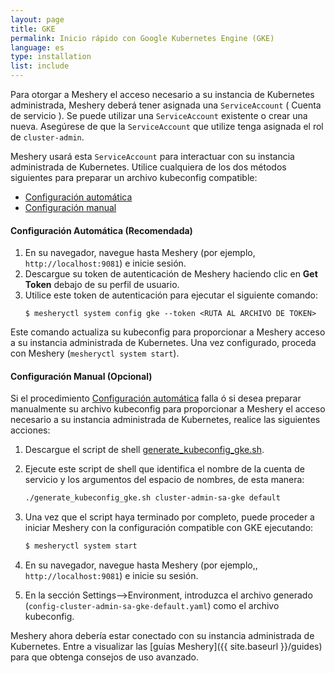 ```yaml
---
layout: page
title: GKE
permalink: Inicio rápido con Google Kubernetes Engine (GKE)
language: es
type: installation
list: include
---
```


Para otorgar a Meshery el acceso necesario a su instancia de Kubernetes administrada,
Meshery deberá tener asignada una `ServiceAccount` ( Cuenta de servicio ). Se puede utilizar una `ServiceAccount` existente o crear una nueva. Asegúrese de que la `ServiceAccount` que utilize tenga asignada el rol de `cluster-admin`.

Meshery usará esta `ServiceAccount` para interactuar con su instancia administrada de Kubernetes. Utilice cualquiera de los dos métodos siguientes para preparar un archivo kubeconfig compatible:

- [Configuración automática](#configuración-automática-recomendada)
- [Configuración manual](#configuración-manual-opcional)

#### **Configuración Automática** (Recomendada)

1. En su navegador, navegue hasta Meshery (por ejemplo, `http://localhost:9081`) e inicie sesión.
1. Descargue su token de autenticación de Meshery haciendo clic en **Get Token** debajo de su perfil de usuario.
1. Utilice este token de autenticación para ejecutar el siguiente comando:
   ```
   $ mesheryctl system config gke --token <RUTA AL ARCHIVO DE TOKEN>
   ```

Este comando actualiza su kubeconfig para proporcionar a Meshery acceso a su instancia administrada de Kubernetes.
Una vez configurado, proceda con Meshery (`mesheryctl system start`).

#### **Configuración Manual** (Opcional)

Si el procedimiento [Configuración automática](#configuración-automática-recomendada) falla ó si desea preparar manualmente su archivo kubeconfig para proporcionar a Meshery el acceso necesario a su instancia administrada de Kubernetes, realice las siguientes acciones:

1. Descargue el script de shell [generate_kubeconfig_gke.sh](./generate_kubeconfig_gke.sh).
1. Ejecute este script de shell que identifica el nombre de la cuenta de servicio y los argumentos del espacio de nombres, de esta manera:

   ```sh
   ./generate_kubeconfig_gke.sh cluster-admin-sa-gke default
   ```

1. Una vez que el script haya terminado por completo, puede proceder a iniciar Meshery con la configuración compatible con GKE ejecutando:

   ```sh
   $ mesheryctl system start
   ```

1. En su navegador, navegue hasta Meshery (por ejemplo,, `http://localhost:9081`) e inicie su sesión.
1. En la sección Settings-->Environment, introduzca el archivo generado (`config-cluster-admin-sa-gke-default.yaml`) como el archivo kubeconfig.

Meshery ahora debería estar conectado con su instancia administrada de Kubernetes. Entre a visualizar las [guías Meshery]({{ site.baseurl }}/guides) para que obtenga consejos de uso avanzado.
